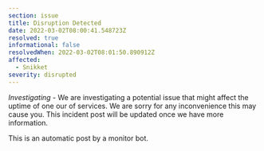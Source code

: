```yaml
---
section: issue
title: Disruption Detected
date: 2022-03-02T08:00:41.548723Z
resolved: true
informational: false
resolvedWhen: 2022-03-02T08:01:50.890912Z
affected:
  - Snikket
severity: disrupted
---
```

*Investigating* - We are investigating a potential issue that might affect the uptime of one our of services. We are sorry for any inconvenience this may cause you. This incident post will be updated once we have more information.

This is an automatic post by a monitor bot.
        